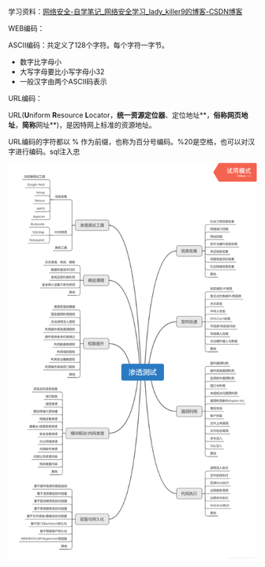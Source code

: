 学习资料：[网络安全-自学笔记_网络安全学习_lady_killer9的博客-CSDN博客](https://blog.csdn.net/lady_killer9/article/details/106791542)

WEB编码：

ASCII编码：共定义了128个字符。每个字符一字节。

- 数字比字母小
- 大写字母要比小写字母小32
- 一般汉字由两个ASCII码表示

URL编码：

URL(**U**niform **R**esource **L**ocator，**统一资源定位器**、定位地址**，**俗称网页地址**，**简称**网址**)，是因特网上标准的资源地址。

URL编码的字符都以 % 作为前缀，也称为百分号编码。%20是空格，也可以对汉字进行编码。sql注入忠







![img](web.assets/watermark,type_ZmFuZ3poZW5naGVpdGk,shadow_10,text_aHR0cHM6Ly9ibG9nLmNzZG4ubmV0L2xhZHlfa2lsbGVyOQ==,size_16,color_FFFFFF,t_70.png)






